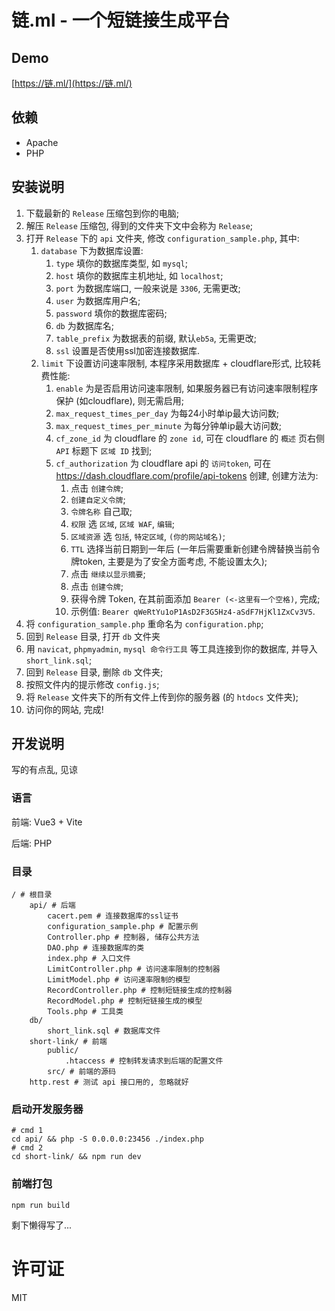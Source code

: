 # 链.ml - 一个短链接生成平台

## Demo

[https://链.ml/](https://链.ml/)

## 依赖

- Apache
- PHP

## 安装说明

1. 下载最新的 `Release` 压缩包到你的电脑;
2. 解压 `Release` 压缩包, 得到的文件夹下文中会称为 `Release`;
3. 打开 `Release` 下的 `api` 文件夹, 修改 `configuration_sample.php`, 其中:
	1. `database` 下为数据库设置:
		1. `type` 填你的数据库类型, 如 `mysql`;
		2. `host` 填你的数据库主机地址, 如 `localhost`;
		3. `port` 为数据库端口, 一般来说是 `3306`, 无需更改;
		4. `user` 为数据库用户名;
		5. `password` 填你的数据库密码;
		6. `db` 为数据库名;
		7. `table_prefix` 为数据表的前缀, 默认`eb5a`, 无需更改;
		8. `ssl` 设置是否使用ssl加密连接数据库.
	2. `limit` 下设置访问速率限制, 本程序采用数据库 + cloudflare形式, 比较耗费性能:
		1. `enable` 为是否启用访问速率限制, 如果服务器已有访问速率限制程序保护 (如cloudflare), 则无需启用;
		2. `max_request_times_per_day` 为每24小时单ip最大访问数;
		3. `max_request_times_per_minute` 为每分钟单ip最大访问数;
		4. `cf_zone_id` 为 cloudflare 的 `zone id`, 可在 cloudflare 的 `概述` 页右侧 `API` 标题下 `区域 ID` 找到;
		5. `cf_authorization` 为 cloudflare api 的 `访问token`, 可在 https://dash.cloudflare.com/profile/api-tokens 创建, 创建方法为:
			1. 点击 `创建令牌`;
			2. `创建自定义令牌`;
			3. `令牌名称` 自己取;
			4. `权限` 选 `区域`, `区域 WAF`, `编辑`;
			5. `区域资源` 选 `包括`, `特定区域`, `(你的网站域名)`;
			6. `TTL` 选择当前日期到一年后 (一年后需要重新创建令牌替换当前令牌token, 主要是为了安全方面考虑, 不能设置太久);
			7. 点击 `继续以显示摘要`;
			8. 点击 `创建令牌`;
			9. 获得令牌 Token, 在其前面添加 `Bearer (<-这里有一个空格)`, 完成;
			10. 示例值: `Bearer qWeRtYu1oP1AsD2F3G5Hz4-aSdF7HjKl1ZxCv3V5`.
4. 将 `configuration_sample.php` 重命名为 `configuration.php`;
5. 回到 `Release` 目录, 打开 `db` 文件夹
6. 用 `navicat`, `phpmyadmin`, `mysql 命令行工具` 等工具连接到你的数据库, 并导入 `short_link.sql`;
7. 回到 `Release` 目录, 删除 `db` 文件夹;
8. 按照文件内的提示修改 `config.js`;
9. 将 `Release` 文件夹下的所有文件上传到你的服务器 (的 `htdocs` 文件夹);
10. 访问你的网站, 完成!

## 开发说明

写的有点乱, 见谅

### 语言

前端: Vue3 + Vite

后端: PHP

### 目录

```
/ # 根目录
	api/ # 后端
		cacert.pem # 连接数据库的ssl证书
		configuration_sample.php # 配置示例
		Controller.php # 控制器, 储存公共方法
		DAO.php # 连接数据库的类
		index.php # 入口文件
		LimitController.php # 访问速率限制的控制器
		LimitModel.php # 访问速率限制的模型
		RecordController.php # 控制短链接生成的控制器
		RecordModel.php # 控制短链接生成的模型
		Tools.php # 工具类
	db/
		short_link.sql # 数据库文件
	short-link/ # 前端
		public/ 
			.htaccess # 控制转发请求到后端的配置文件
		src/ # 前端的源码
	http.rest # 测试 api 接口用的, 忽略就好
```

### 启动开发服务器

```
# cmd 1
cd api/ && php -S 0.0.0.0:23456 ./index.php
# cmd 2 
cd short-link/ && npm run dev
```

### 前端打包

```
npm run build
```

剩下懒得写了...

# 许可证

MIT